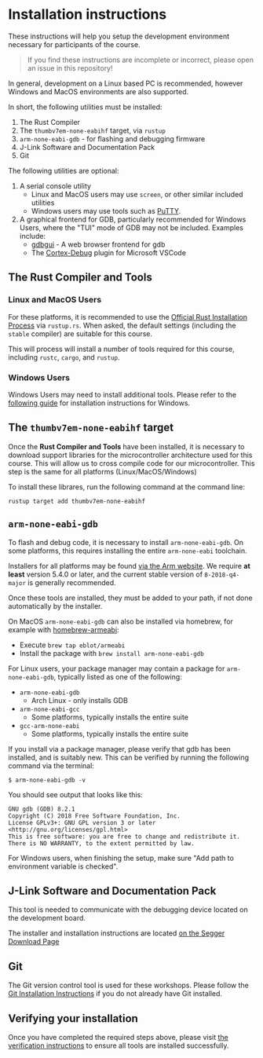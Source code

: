 # Installation instructions

These instructions will help you setup the development environment necessary for participants of the course.

> If you find these instructions are incomplete or incorrect, please open an issue in this repository!

In general, development on a Linux based PC is recommended, however Windows and MacOS environments are also supported.

In short, the following utilities must be installed:

1. The Rust Compiler
2. The `thumbv7em-none-eabihf` target, via `rustup`
3. `arm-none-eabi-gdb` - for flashing and debugging firmware
4. J-Link Software and Documentation Pack
5. Git

The following utilities are optional:

1. A serial console utility
    * Linux and MacOS users may use `screen`, or other similar included utilities
    * Windows users may use tools such as [PuTTY](https://www.chiark.greenend.org.uk/~sgtatham/putty/latest.html).
2. A graphical frontend for GDB, particularly recommended for Windows Users, where the "TUI" mode of GDB may not be included. Examples include:
    * [gdbgui](https://gdbgui.com/) - A web browser frontend for gdb
    * The [Cortex-Debug](https://marketplace.visualstudio.com/items?itemName=marus25.cortex-debug) plugin for Microsoft VSCode

## The Rust Compiler and Tools

### Linux and MacOS Users

For these platforms, it is recommended to use the [Official Rust Installation Process](https://rustup.rs/) via `rustup.rs`. When asked, the default settings (including the `stable` compiler) are suitable for this course.

This will process will install a number of tools required for this course, including `rustc`, `cargo`, and `rustup`.

### Windows Users

Windows Users may need to install additional tools. Please refer to the [following guide](https://doc.rust-lang.org/book/ch01-01-installation.html#installing-rustup-on-windows) for installation instructions for Windows.



## The `thumbv7em-none-eabihf` target

Once the **Rust Compiler and Tools** have been installed, it is necessary to download support libraries for the microcontroller architecture used for this course. This will allow us to cross compile code for our microcontroller. This step is the same for all platforms (Linux/MacOS/Windows)

To install these librares, run the following command at the command line:

```shell
rustup target add thumbv7em-none-eabihf
```

## `arm-none-eabi-gdb`

To flash and debug code, it is necessary to install `arm-none-eabi-gdb`. On some platforms, this requires installing the entire `arm-none-eabi` toolchain.

Installers for all platforms may be found [via the Arm website](https://developer.arm.com/tools-and-software/open-source-software/developer-tools/gnu-toolchain/gnu-rm/downloads). We require **at least** version 5.4.0 or later, and the current stable version of `8-2018-q4-major` is generally recommended.

Once these tools are installed, they must be added to your path, if not done automatically by the installer.

On MacOS `arm-none-eabi-gdb` can also be installed via homebrew, for example with [homebrew-armeabi](https://github.com/eblot/homebrew-armeabi):

* Execute `brew tap eblot/armeabi`
* Install the package with `brew install arm-none-eabi-gdb`

For Linux users, your package manager may contain a package for `arm-none-eabi-gdb`, typically listed as one of the following:

* `arm-none-eabi-gdb`
    * Arch Linux - only installs GDB
* `arm-none-eabi-gcc`
    * Some platforms, typically installs the entire suite
* `gcc-arm-none-eabi`
    * Some platforms, typically installs the entire suite

If you install via a package manager, please verify that gdb has been installed, and is suitably new. This can be verified by running the following command via the terminal:

```shell
$ arm-none-eabi-gdb -v
```

You should see output that looks like this:

```text
GNU gdb (GDB) 8.2.1
Copyright (C) 2018 Free Software Foundation, Inc.
License GPLv3+: GNU GPL version 3 or later <http://gnu.org/licenses/gpl.html>
This is free software: you are free to change and redistribute it.
There is NO WARRANTY, to the extent permitted by law.
```
For Windows users, when finishing the setup, make sure "Add path to environment variable is checked".

## J-Link Software and Documentation Pack

This tool is needed to communicate with the debugging device located on the development board.

The installer and installation instructions are located [on the Segger Download Page](https://www.segger.com/downloads/jlink#J-LinkSoftwareAndDocumentationPack)

## Git

The Git version control tool is used for these workshops. Please follow the [Git Installation Instructions](https://git-scm.com/book/en/v2/Getting-Started-Installing-Git) if you do not already have Git installed.

## Verifying your installation

Once you have completed the required steps above, please visit [the verification instructions](./VERIFY.md) to ensure all tools are installed successfully.
